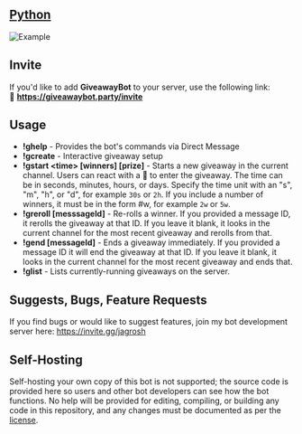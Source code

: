 
## [Python](https://www.python.org/downloads/)

![Example](http://i.imgur.com/bMjO8UA.png)

## Invite
If you'd like to add **GiveawayBot** to your server, use the following link:<br>
🔗 **https://giveawaybot.party/invite**

## Usage
* **!ghelp** - Provides the bot's commands via Direct Message
* **!gcreate** - Interactive giveaway setup
* **!gstart \<time> [winners] [prize]** - Starts a new giveaway in the current channel. Users can react with a 🎉 to enter the giveaway. The time can be in seconds, minutes, hours, or days. Specify the time unit with an "s", "m", "h", or "d", for example `30s` or `2h`. If you include a number of winners, it must be in the form #w, for example `2w` or `5w`.
* **!greroll [messsageId]** - Re-rolls a winner. If you provided a message ID, it rerolls the giveaway at that ID. If you leave it blank, it looks in the current channel for the most recent giveaway and rerolls from that.
* **!gend [messageId]** - Ends a giveaway immediately. If you provided a message ID it will end the giveaway at that ID. If you leave it blank, it looks in the current channel for the most recent giveaway and ends that.
* **!glist** - Lists currently-running giveaways on the server.

## Suggests, Bugs, Feature Requests
If you find bugs or would like to suggest features, join my bot development server here: https://invite.gg/jagrosh

## Self-Hosting
Self-hosting your own copy of this bot is not supported; the source code is provided here so users and other bot developers can see how the bot functions. No help will be provided for editing, compiling, or building any code in this repository, and any changes must be documented as per the [license](https://github.com/jagrosh/GiveawayBot/blob/master/LICENSE).
